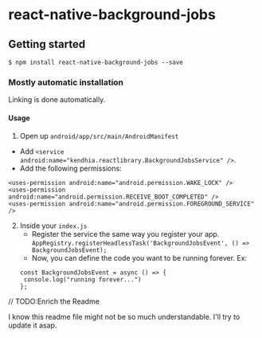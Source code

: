 # react-native-background-jobs

## Getting started

`$ npm install react-native-background-jobs --save`

### Mostly automatic installation

Linking is done automatically.

#### Usage

1. Open up `android/app/src/main/AndroidManifest`

- Add `<service android:name="kendhia.reactlibrary.BackgroundJobsService" />`.
- Add the following permissions:

```
<uses-permission android:name="android.permission.WAKE_LOCK" />
<uses-permission android:name="android.permission.RECEIVE_BOOT_COMPLETED" />
<uses-permission android:name="android.permission.FOREGROUND_SERVICE" />
```

2. Inside your `index.js`
   - Register the service the same way you register your app.
     `AppRegistry.registerHeadlessTask('BackgroundJobsEvent', () => BackgroundJobsEvent);`
   - Now, you can define the code you want to be running forever. Ex:
   ```
   const BackgroundJobsEvent = async () => {
   	console.log("running forever...")
   };
   ```

// TODO:Enrich the Readme

I know this readme file might not be so much understandable. I'll try to update it asap.